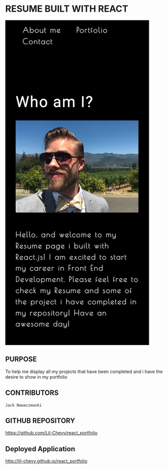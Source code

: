 # RESUME BUILT WITH REACT

![screenshot](./src/assets/cover/react_portfolio_screenshot.png)

## PURPOSE

To help me display all my projects that have been completed and i have the desire to show in my portfolio

## CONTRIBUTORS

    Jack Nowaczewski

## GITHUB REPOSITORY

https://github.com/Lil-Chevy/react_portfolio

## Deployed Application

http://lil-chevy.github.io/react_portfolio
